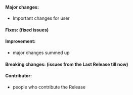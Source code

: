 #### Major changes:
* Important changes for user

#### Fixes: (fixed issues)

#### Improvement: 
* major changes summed up

#### Breaking changes: (issues from the Last Release till now)

#### Contributor: 
* people who contribute the Release 
